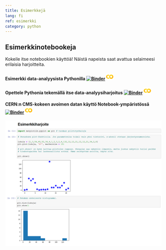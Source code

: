 ```yaml
---
title: Esimerkkejä
lang: fi
ref: esimerkki
category: python
---
```


## Esimerkkinotebookeja

Kokeile itse notebookien käyttöä! Näistä napeista saat avattua selaimeesi erilaisia harjoitteita.

#### Esimerkki data-analyysista Pythonilla [![Binder](https://mybinder.org/badge_logo.svg)](https://mybinder.org/v2/gh/opendata-education/Python-ja-Jupyter/main?urlpath=tree/materiaali/harjoitukset/jupyter-intro.ipynb) [![Colaboratory](https://github.com/cms-opendata-education/cms-jupyter-materials-finnish/blob/master/Kuvat/colab_icon.png?raw=true)](https://colab.research.google.com/github/opendata-education/Python-ja-Jupyter/blob/gh-pages/_sources/harjoitukset/jupyter-intro.ipynb)

#### Opettele Pythonia tekemällä itse data-analyysiharjoitus [![Binder](https://mybinder.org/badge_logo.svg)](https://mybinder.org/v2/gh/opendata-education/Python-ja-Jupyter/main?urlpath=tree/materiaali/harjoitukset/data-analyysi_esimerkki.ipynb) [![Colaboratory](https://github.com/cms-opendata-education/cms-jupyter-materials-finnish/blob/master/Kuvat/colab_icon.png?raw=true)](https://colab.research.google.com/github/opendata-education/Python-ja-Jupyter/blob/gh-pages/_sources/harjoitukset/data-analyysi_esimerkki.ipynb)

#### CERN:n CMS-kokeen avoimen datan käyttö Notebook-ympäristössä [![Binder](https://mybinder.org/badge_logo.svg)](https://mybinder.org/v2/gh/opendata-education/Fysiikka/main?urlpath=tree/materiaali/harjoitukset/cms-esimerkki.ipynb) [![Colaboratory](https://github.com/cms-opendata-education/cms-jupyter-materials-finnish/blob/master/Kuvat/colab_icon.png?raw=true)](https://colab.research.google.com/github/opendata-education/Fysiikka/blob/main/materiaali/harjoitukset/cms-esimerkki.ipynb)

![esim](../assets/img/PyEsim.png)
